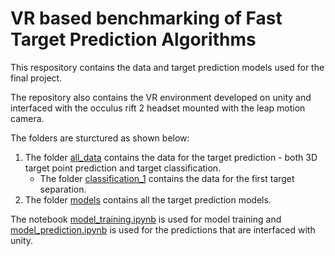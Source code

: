 # VR based benchmarking of Fast Target Prediction Algorithms
This respository contains the data and target prediction models used for the final project. 

The repository also contains the VR environment developed on unity and interfaced with the occulus rift 2 headset mounted with the leap motion camera.

The folders are sturctured as shown below: <br>
1.  The folder [all_data](./all_data/) contains the data for the target prediction - both 3D target point prediction and target classification.
    - The folder [classification_1](./all_data/sep_1/) contains the data for the first target separation.
2. The folder [models](./models/) contains all the target prediction models.

The notebook [model_training.ipynb](./model_training.ipynb) is used for model training and [model_prediction.ipynb](./model_prediction.ipynb) is used for the predictions that are interfaced with unity.
